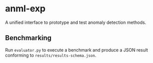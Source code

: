 # anml-exp
A unified interface to prototype and test anomaly detection methods.

## Benchmarking

Run `evaluator.py` to execute a benchmark and produce a JSON result conforming
to `results/results-schema.json`.
